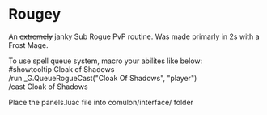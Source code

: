 # Rougey
An <strike>extremely</strike> janky Sub Rogue PvP routine. Was made primarly in 2s with a Frost Mage.

To use spell queue system, macro your abilites like below:<br>
#showtooltip Cloak of Shadows <br>
/run _G.QueueRogueCast("Cloak Of Shadows", "player") <br>
/cast Cloak of Shadows

Place the panels.luac file into comulon/interface/ folder
